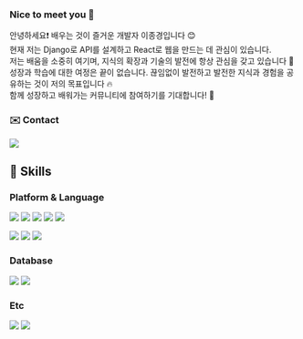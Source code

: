 <h3>Nice to meet you 👋</h3>
<p>
  안녕하세요❗️ 배우는 것이 즐거운 개발자 이종경입니다 😊 <br/>
  현재 저는 Django로 API를 설계하고 React로 웹을 만드는 데 관심이 있습니다. <br/>
  저는 배움을 소중히 여기며, 지식의 확장과 기술의 발전에 항상 관심을 갖고 있습니다 🚀 <br/>
  성장과 학습에 대한 여정은 끝이 없습니다. 끊임없이 발전하고 발전한 지식과 경험을 공유하는 것이 저의 목표입니다 🔥<br/>
  함께 성장하고 배워가는 커뮤니티에 참여하기를 기대합니다! 🙌 
</p>


<h3>✉️ Contact</h3>
<a href="mailto:gyoung3063413@naver.com"><img src="https://img.shields.io/badge/Mail-03C75A?style=flat-square&logo=Naver&logoColor=white&link=gyoung3063413@naver.com"/></a> 

<h2>🔧 Skills </h2>
 
<h3>Platform & Language</h3>
<p>
  <img src="https://img.shields.io/badge/React-61DAFB?style=flat-square&logo=React&logoColor=white"/>
  <img src="https://img.shields.io/badge/Node.js-339933?style=flat-square&logo=Node.js&logoColor=white"/>
  <img src="https://img.shields.io/badge/Express-000000?style=flat-square&logo=Express&logoColor=white"/>
  <img src="https://img.shields.io/badge/Django-092E20?style=flat-square&logo=Django&logoColor=white"/>
  <img src="https://img.shields.io/badge/Flask-000000?style=flat-square&logo=Flask&logoColor=white"/>
</p>
<p>
  <img src="https://img.shields.io/badge/Javascript-F7DF1E?style=flat-square&logo=Javascript&logoColor=white"/>
  <img src="https://img.shields.io/badge/Typescript-3178C6?style=flat-square&logo=Typescript&logoColor=white"/>
  <img src="https://img.shields.io/badge/Python-3776AB?style=flat-square&logo=Python&logoColor=white"/>
</p>

<h3>Database</h3>
<p>
  <img src="https://img.shields.io/badge/MySQL-4479A1?style=flat-square&logo=MySQL&logoColor=white"/>
  <img src="https://img.shields.io/badge/MongoDB-47A248?style=flat-square&logo=MongoDB&logoColor=white"/>
</p>

<h3>Etc</h3>
<p>
  <img src="https://img.shields.io/badge/Git-F05032?style=flat-square&logo=Git&logoColor=white"/>
  <img src="https://img.shields.io/badge/Notion-000000?style=flat-square&logo=Notion&logoColor=white"/>
</p>
